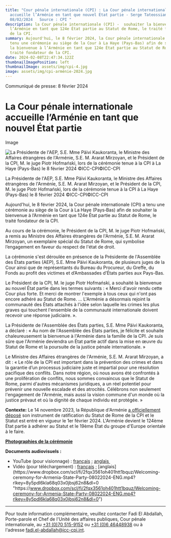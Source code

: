 ```yaml
---
title: "Cour pénale internationale (CPI) : La Cour pénale internationale
  accueille l’Arménie en tant que nouvel État partie - Serge Tateossian le
  08/02/2024   Source : CPI "
description: la Cour pénale internationale (CPI) -  souhaiter la bienvenue à
  l’Arménie en tant que 124e État partie au Statut de Rome, le traité fondateur
  de la CPI.
summary: Aujourd'hui, le 8 février 2024, la Cour pénale internationale (CPI) a
  tenu une cérémonie au siège de la Cour à La Haye (Pays‑Bas) afin de souhaiter
  la bienvenue à l’Arménie en tant que 124e État partie au Statut de Rome, le
  traité fondateur de la CPI.
date: 2024-02-08T22:47:34.122Z
thumbnailImagePosition: left
thumbnailImage: assets/img/cpi-4.jpg
image: assets/img/cpi-arménie-2024.jpg
---
```

<!--StartFragment-->

Communiqué de presse: 8 février 2024

# La Cour pénale internationale accueille l’Arménie en tant que nouvel État partie

Image

![La Présidente de l'AEP, S.E. Mme Päivi Kaukoranta, le Ministre des Affaires étrangères de l'Arménie, S.E. M. Ararat Mirzoyan, et le Président de la CPI, M. le juge Piotr Hofmański, lors de la cérémonie tenue à la CPI à La Haye (Pays-Bas) le 8 février 2024 ©ICC-CPI©ICC-CPI](https://www.icc-cpi.int/sites/default/files/styles/press_release/public/2024-02/20240208-welcoming-ceremony-armenia-60.jpg?itok=kxqK8Ynx)

La Présidente de l'AEP, S.E. Mme Päivi Kaukoranta, le Ministre des Affaires étrangères de l'Arménie, S.E. M. Ararat Mirzoyan, et le Président de la CPI, M. le juge Piotr Hofmański, lors de la cérémonie tenue à la CPI à La Haye (Pays-Bas) le 8 février 2024 ©ICC-CPI©ICC-CPI

Aujourd'hui, le 8 février 2024, la Cour pénale internationale (CPI) a tenu une cérémonie au siège de la Cour à La Haye (Pays‑Bas) afin de souhaiter la bienvenue à l’Arménie en tant que 124e État partie au Statut de Rome, le traité fondateur de la CPI.

Au cours de la cérémonie, le Président de la CPI, M. le juge Piotr Hofmański, a remis au Ministre des Affaires étrangères de l'Arménie, S.E. M. Ararat Mirzoyan, un exemplaire spécial du Statut de Rome, qui symbolise l’engagement en faveur du respect de l'état de droit.

La cérémonie s'est déroulée en présence de la Présidente de l'Assemblée des États parties (AEP), S.E. Mme Päivi Kaukoranta, de plusieurs juges de la Cour ainsi que de représentants du Bureau du Procureur, du Greffe, du Fonds au profit des victimes et d’Ambassades d’États parties aux Pays-Bas.

Le Président de la CPI, M. le juge Piotr Hofmański, a souhaité la bienvenue au nouvel État partie dans les termes suivants : « Merci d'avoir rendu cette Cour plus forte. Et merci de montrer l'exemple à tous ceux qui n'ont pas encore adhéré au Statut de Rome. … L'Arménie a désormais rejoint la communauté des États attachés à l'idée selon laquelle les crimes les plus graves qui touchent l'ensemble de la communauté internationale doivent recevoir une réponse judiciaire. ».

La Présidente de l'Assemblée des États parties, S.E. Mme Päivi Kaukoranta, a déclaré : « Au nom de l'Assemblée des États parties, je félicite et souhaite chaleureusement la bienvenue à l'Arménie dans la famille de la CPI. Je suis sûre que l'Arménie deviendra un État partie actif dans la mise en œuvre du Statut de Rome et la poursuite de la justice pénale internationale. »

Le Ministre des Affaires étrangères de l'Arménie, S.E. M. Ararat Mirzoyan, a dit : « Le rôle de la CPI est important dans la prévention des crimes et dans la garantie d’un processus judiciaire juste et impartial pour une résolution pacifique des conflits. Dans notre région, où nous avons été confrontés à une prolifération de conflits, nous sommes convaincus que le Statut de Rome, parmi d'autres mécanismes juridiques, a un réel potentiel pour prévenir une nouvelle escalade et des atrocités. Célébrons non seulement l'engagement de l'Arménie, mais aussi la vision commune d'un monde où la justice prévaut et où la dignité de chaque individu est protégée. »

**Contexte:** Le 14 novembre 2023, la République d'Arménie [a officiellement déposé](https://treaties.un.org/doc/Publication/CN/2023/CN.471.2023-Eng.pdf "https\://treaties.un.org/doc/Publication/CN/2023/CN.471.2023-Eng.pdf") son instrument de ratification du Statut de Rome de la CPI et le Statut est entré en vigueur le 1er février 2024. L'Arménie devient le 124ème État partie à adhérer au Statut et le 19ème État du groupe d'Europe orientale à le faire.

**[Photographies de la cérémonie](https://www.flickr.com/photos/icc-cpi/ "https\://www.flickr.com/photos/icc-cpi/")**

**Documents audiovisuels :**

* YouTube (pour visionnage) : [français](https://youtu.be/aO_vA0xjwBY "https\://youtu.be/aO_vA0xjwBY") ; [anglais ](https://youtu.be/G6XsRAiCnd8 "https\://youtu.be/G6XsRAiCnd8") 
* Vidéo (pour téléchargement) : [français](https://www.dropbox.com/scl/fi/pqqdm14xe4o7dbemaglib/Welcoming-ceremony-for-Armenia-State-Party-08022024-FRE.mp4?rlkey=29ide18k0c5930t5xoqthivgo&dl=0 "https\://www.dropbox.com/scl/fi/pqqdm14xe4o7dbemaglib/Welcoming-ceremony-for-Armenia-State-Party-08022024-FRE.mp4?rlkey=29ide18k0c5930t5xoqthivgo&dl=0") ; [anglais](https://www.dropbox.com/scl/fi/2fqx3561oh401htt1bquz/Welcoming-ceremony-for-Armenia-State-Party-08022024-ENG.mp4?rlkey=8y5pdl6kla68q03x0jbsj62n8&dl=0 "https\://www.dropbox.com/scl/fi/2fqx3561oh401htt1bquz/Welcoming-ceremony-for-Armenia-State-Party-08022024-ENG.mp4?rlkey=8y5pdl6kla68q03x0jbsj62n8&dl=0")

- - -

Pour toute information complémentaire, veuillez contacter Fadi El Abdallah, Porte-parole et Chef de l'Unité des affaires publiques, Cour pénale internationale, au [+31 (0)70 515-9152](tel:+31705159152) ou [+31 (0)6 46448938](tel:+31646448938) ou à l'adresse [fadi.el-abdallah@icc-cpi.int](mailto:fadi.el-abdallah@icc-cpi.int "mailto\:fadi.el-abdallah@icc-cpi.int").

<!--EndFragment-->